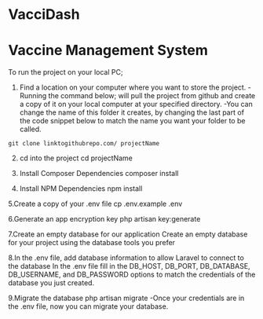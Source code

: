 # VacciDash
# Vaccine Management System

To run the project on your local PC;
1. Find a location on your computer where you want to store the project.
-Running the command below; will pull the project from github and create a copy of it on your local computer at your specified directory.
-You can change the name of this folder it creates, by changing the last part of the code snippet below to match the name you want your folder to be called.

```
git clone linktogithubrepo.com/ projectName

```

2. cd into the project
cd projectName

3. Install Composer Dependencies
composer install

4. Install NPM Dependencies
npm install

5.Create a copy of your .env file
cp .env.example .env

6.Generate an app encryption key
php artisan key:generate

7.Create an empty database for our application
Create an empty database for your project using the database tools you prefer

8.In the .env file, add database information to allow Laravel to connect to the database
In the .env file fill in the DB_HOST, DB_PORT, DB_DATABASE, DB_USERNAME, and DB_PASSWORD options to match the credentials of the database you just created. 

9.Migrate the database
php artisan migrate
-Once your credentials are in the .env file, now you can migrate your database.

